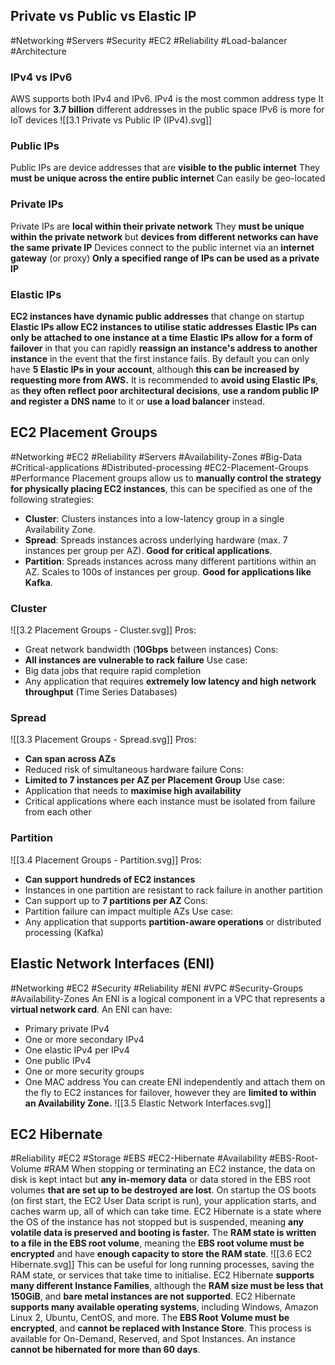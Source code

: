 ## Private vs Public vs Elastic IP
#Networking #Servers #Security #EC2 #Reliability #Load-balancer #Architecture
### IPv4 vs IPv6
AWS supports both IPv4 and IPv6.
IPv4 is the most common address type
It allows for **3.7 billion** different addresses in the public space
IPv6 is more for IoT devices
![[3.1 Private vs Public IP (IPv4).svg]]
### Public IPs
Public IPs are device addresses that are **visible to the public internet**
They **must be unique across the entire public internet**
Can easily be geo-located
### Private IPs
Private IPs are **local within their private network**
They **must be unique within the private network** but **devices from different networks can have the same private IP**
Devices connect to the public internet via an **internet gateway** (or proxy)
**Only a specified range of IPs can be used as a private IP**
### Elastic IPs
**EC2 instances have dynamic public addresses** that change on startup
**Elastic IPs allow EC2 instances to utilise static addresses**
**Elastic IPs can only be attached to one instance at a time**
**Elastic IPs allow for a form of failover** in that you can rapidly **reassign an instance's address to another instance** in the event that the first instance fails.
By default you can only have **5 Elastic IPs in your account**, although **this can be increased by requesting more from AWS.**
It is recommended to **avoid using Elastic IPs**, as **they often reflect poor architectural decisions**, **use a random public IP and register a DNS name** to it or **use a load balancer** instead.
## EC2 Placement Groups
#Networking #EC2 #Reliability #Servers #Availability-Zones #Big-Data #Critical-applications #Distributed-processing #EC2-Placement-Groups #Performance 
Placement groups allow us to **manually control the strategy for physically placing EC2 instances**, this can be specified as one of the following strategies:
- **Cluster**: Clusters instances into a low-latency group in a single Availability Zone.
- **Spread**: Spreads instances across underlying hardware (max. 7 instances per group per AZ). **Good for critical applications**.
- **Partition**: Spreads instances across many different partitions within an AZ. Scales to 100s of instances per group. **Good for applications like Kafka**.
### Cluster
![[3.2 Placement Groups - Cluster.svg]]
Pros:
- Great network bandwidth (**10Gbps** between instances)
Cons:
- **All instances are vulnerable to rack failure**
Use case:
- Big data jobs that require rapid completion
- Any application that requires **extremely low latency and high network throughput** (Time Series Databases)
### Spread
![[3.3 Placement Groups - Spread.svg]]
Pros:
- **Can span across AZs**
- Reduced risk of simultaneous hardware failure
Cons:
- **Limited to 7 instances per AZ per Placement Group**
Use case:
- Application that needs to **maximise high availability**
- Critical applications where each instance must be isolated from failure from each other
### Partition
![[3.4 Placement Groups - Partition.svg]]
Pros:
- **Can support hundreds of EC2 instances**
- Instances in one partition are resistant to rack failure in another partition
- Can support up to **7 partitions per AZ**
Cons:
- Partition failure can impact multiple AZs
Use case:
- Any application that supports **partition-aware operations** or distributed processing (Kafka)
## Elastic Network Interfaces (ENI)
#Networking #EC2 #Security #Reliability #ENI #VPC #Security-Groups #Availability-Zones 
An ENI is a logical component in a VPC that represents a **virtual network card**.
An ENI can have:
- Primary private IPv4
- One or more secondary IPv4
- One elastic IPv4 per IPv4
- One public IPv4
- One or more security groups
- One MAC address
You can create ENI independently and attach them on the fly to EC2 instances for failover, however they are **limited to within an Availability Zone.**
![[3.5 Elastic Network Interfaces.svg]]
## EC2 Hibernate
#Reliability #EC2 #Storage #EBS #EC2-Hibernate #Availability #EBS-Root-Volume #RAM 
When stopping or terminating an EC2 instance, the data on disk is kept intact but **any in-memory data** or data stored in the EBS root volumes **that are set up to be destroyed** **are lost**.
On startup the OS boots (on first start, the EC2 User Data script is run), your application starts, and caches warm up, all of which can take time.
EC2 Hibernate is a state where the OS of the instance has not stopped but is suspended, meaning **any volatile data is preserved and booting is faster.**
The **RAM state is written to a file in the EBS root volume**, meaning the **EBS root volume must be encrypted** and have **enough capacity to store the RAM state**.
![[3.6 EC2 Hibernate.svg]]
This can be useful for long running processes, saving the RAM state, or services that take time to initialise.
EC2 Hibernate **supports many different Instance Families**, although the **RAM size must be less that 150GiB**, and **bare metal instances are not supported**.
EC2 Hibernate **supports many available operating systems**, including Windows, Amazon Linux 2, Ubuntu, CentOS, and more.
The **EBS Root Volume must be encrypted**, and **cannot be replaced with Instance Store**.
This process is available for On-Demand, Reserved, and Spot Instances.
An instance **cannot be hibernated for more than 60 days**.